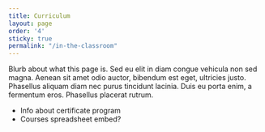 ```yaml
---
title: Curriculum
layout: page
order: '4'
sticky: true
permalink: "/in-the-classroom"
---
```

Blurb about what this page is. Sed eu elit in diam congue vehicula non sed magna. Aenean sit amet odio auctor, bibendum est eget, ultricies justo. Phasellus aliquam diam nec purus tincidunt lacinia. Duis eu porta enim, a fermentum eros. Phasellus placerat rutrum.

- Info about certificate program
- Courses spreadsheet embed?
